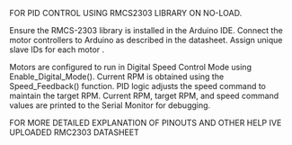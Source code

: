 FOR PID CONTROL USING RMCS2303 LIBRARY ON NO-LOAD.

Ensure the RMCS-2303 library is installed in the Arduino IDE.
Connect the motor controllers to Arduino as described in the datasheet.
Assign unique slave IDs for each motor .

Motors are configured to run in Digital Speed Control Mode using Enable_Digital_Mode().
Current RPM is obtained using the Speed_Feedback() function.
PID logic adjusts the speed command to maintain the target RPM.
Current RPM, target RPM, and speed command values are printed to the Serial Monitor for debugging.

FOR MORE DETAILED EXPLANATION OF PINOUTS AND OTHER HELP IVE UPLOADED RMC2303 DATASHEET

